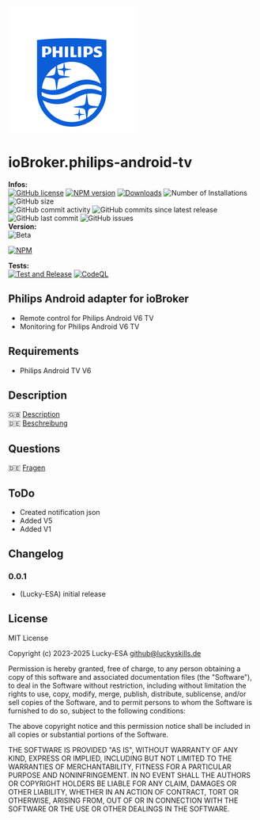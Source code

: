 ![Logo](admin/philips-android-tv.png)

# ioBroker.philips-android-tv

**Infos:** </br>
[![GitHub license](https://img.shields.io/github/license/Lucky-ESA/ioBroker.philips-android-tv)](https://github.com/Lucky-ESA/ioBroker.philips-android-tv/blob/main/LICENSE)
[![NPM version](https://img.shields.io/npm/v/ioBroker.philips-android-tv.svg)](https://www.npmjs.com/package/ioBroker.philips-android-tv)
[![Downloads](https://img.shields.io/npm/dm/ioBroker.philips-android-tv.svg)](https://www.npmjs.com/package/ioBroker.philips-android-tv)
![Number of Installations](https://iobroker.live/badges/philips-android-tv-installed.svg)
![GitHub size](https://img.shields.io/github/repo-size/Lucky-ESA/ioBroker.philips-android-tv)</br>
![GitHub commit activity](https://img.shields.io/github/commit-activity/m/Lucky-ESA/ioBroker.philips-android-tv)
![GitHub commits since latest release](https://img.shields.io/github/commits-since/Lucky-ESA/ioBroker.philips-android-tv/latest)
![GitHub last commit](https://img.shields.io/github/last-commit/Lucky-ESA/ioBroker.philips-android-tv)
![GitHub issues](https://img.shields.io/github/issues/Lucky-ESA/ioBroker.philips-android-tv)</br>
**Version:** </br>
![Beta](https://img.shields.io/npm/v/ioBroker.philips-android-tv.svg?color=red&label=beta)

[![NPM](https://nodei.co/npm/ioBroker.philips-android-tv.png?downloads=true)](https://nodei.co/npm/ioBroker.philips-android-tv/)

**Tests:** </br>
[![Test and Release](https://github.com/Lucky-ESA/ioBroker.philips-android-tv/actions/workflows/test-and-release.yml/badge.svg)](https://github.com/Lucky-ESA/ioBroker.philips-android-tv/actions/workflows/test-and-release.yml)
[![CodeQL](https://github.com/Lucky-ESA/ioBroker.philips-android-tv/actions/workflows/codeql.yml/badge.svg)](https://github.com/Lucky-ESA/ioBroker.philips-android-tv/actions/workflows/codeql.yml)

## Philips Android adapter for ioBroker

- Remote control for Philips Android V6 TV
- Monitoring for Philips Android V6 TV

## Requirements

- Philips Android TV V6

## Description

🇬🇧 [Description](/docs/en/README.md)</br>
🇩🇪 [Beschreibung](/docs/de/README.md)

## Questions

🇩🇪 [Fragen](https://forum.iobroker.net/topic/8791/test-adapter-philips-tv-v0-2-x)

## ToDo

- Created notification json
- Added V5
- Added V1

## Changelog

<!--
    Placeholder for the next version (at the beginning of the line):
    ### **WORK IN PROGRESS**
-->

### 0.0.1

- (Lucky-ESA) initial release

## License

MIT License

Copyright (c) 2023-2025 Lucky-ESA <github@luckyskills.de>

Permission is hereby granted, free of charge, to any person obtaining a copy
of this software and associated documentation files (the "Software"), to deal
in the Software without restriction, including without limitation the rights
to use, copy, modify, merge, publish, distribute, sublicense, and/or sell
copies of the Software, and to permit persons to whom the Software is
furnished to do so, subject to the following conditions:

The above copyright notice and this permission notice shall be included in all
copies or substantial portions of the Software.

THE SOFTWARE IS PROVIDED "AS IS", WITHOUT WARRANTY OF ANY KIND, EXPRESS OR
IMPLIED, INCLUDING BUT NOT LIMITED TO THE WARRANTIES OF MERCHANTABILITY,
FITNESS FOR A PARTICULAR PURPOSE AND NONINFRINGEMENT. IN NO EVENT SHALL THE
AUTHORS OR COPYRIGHT HOLDERS BE LIABLE FOR ANY CLAIM, DAMAGES OR OTHER
LIABILITY, WHETHER IN AN ACTION OF CONTRACT, TORT OR OTHERWISE, ARISING FROM,
OUT OF OR IN CONNECTION WITH THE SOFTWARE OR THE USE OR OTHER DEALINGS IN THE
SOFTWARE.
